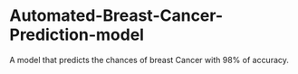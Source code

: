 # Automated-Breast-Cancer-Prediction-model
A model that predicts the chances of breast Cancer with 98% of accuracy.
